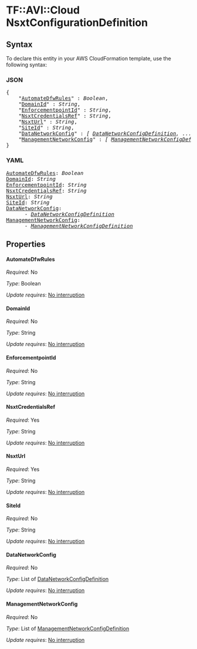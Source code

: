 # TF::AVI::Cloud NsxtConfigurationDefinition

## Syntax

To declare this entity in your AWS CloudFormation template, use the following syntax:

### JSON

<pre>
{
    "<a href="#automatedfwrules" title="AutomateDfwRules">AutomateDfwRules</a>" : <i>Boolean</i>,
    "<a href="#domainid" title="DomainId">DomainId</a>" : <i>String</i>,
    "<a href="#enforcementpointid" title="EnforcementpointId">EnforcementpointId</a>" : <i>String</i>,
    "<a href="#nsxtcredentialsref" title="NsxtCredentialsRef">NsxtCredentialsRef</a>" : <i>String</i>,
    "<a href="#nsxturl" title="NsxtUrl">NsxtUrl</a>" : <i>String</i>,
    "<a href="#siteid" title="SiteId">SiteId</a>" : <i>String</i>,
    "<a href="#datanetworkconfig" title="DataNetworkConfig">DataNetworkConfig</a>" : <i>[ <a href="datanetworkconfigdefinition.md">DataNetworkConfigDefinition</a>, ... ]</i>,
    "<a href="#managementnetworkconfig" title="ManagementNetworkConfig">ManagementNetworkConfig</a>" : <i>[ <a href="managementnetworkconfigdefinition.md">ManagementNetworkConfigDefinition</a>, ... ]</i>
}
</pre>

### YAML

<pre>
<a href="#automatedfwrules" title="AutomateDfwRules">AutomateDfwRules</a>: <i>Boolean</i>
<a href="#domainid" title="DomainId">DomainId</a>: <i>String</i>
<a href="#enforcementpointid" title="EnforcementpointId">EnforcementpointId</a>: <i>String</i>
<a href="#nsxtcredentialsref" title="NsxtCredentialsRef">NsxtCredentialsRef</a>: <i>String</i>
<a href="#nsxturl" title="NsxtUrl">NsxtUrl</a>: <i>String</i>
<a href="#siteid" title="SiteId">SiteId</a>: <i>String</i>
<a href="#datanetworkconfig" title="DataNetworkConfig">DataNetworkConfig</a>: <i>
      - <a href="datanetworkconfigdefinition.md">DataNetworkConfigDefinition</a></i>
<a href="#managementnetworkconfig" title="ManagementNetworkConfig">ManagementNetworkConfig</a>: <i>
      - <a href="managementnetworkconfigdefinition.md">ManagementNetworkConfigDefinition</a></i>
</pre>

## Properties

#### AutomateDfwRules

_Required_: No

_Type_: Boolean

_Update requires_: [No interruption](https://docs.aws.amazon.com/AWSCloudFormation/latest/UserGuide/using-cfn-updating-stacks-update-behaviors.html#update-no-interrupt)

#### DomainId

_Required_: No

_Type_: String

_Update requires_: [No interruption](https://docs.aws.amazon.com/AWSCloudFormation/latest/UserGuide/using-cfn-updating-stacks-update-behaviors.html#update-no-interrupt)

#### EnforcementpointId

_Required_: No

_Type_: String

_Update requires_: [No interruption](https://docs.aws.amazon.com/AWSCloudFormation/latest/UserGuide/using-cfn-updating-stacks-update-behaviors.html#update-no-interrupt)

#### NsxtCredentialsRef

_Required_: Yes

_Type_: String

_Update requires_: [No interruption](https://docs.aws.amazon.com/AWSCloudFormation/latest/UserGuide/using-cfn-updating-stacks-update-behaviors.html#update-no-interrupt)

#### NsxtUrl

_Required_: Yes

_Type_: String

_Update requires_: [No interruption](https://docs.aws.amazon.com/AWSCloudFormation/latest/UserGuide/using-cfn-updating-stacks-update-behaviors.html#update-no-interrupt)

#### SiteId

_Required_: No

_Type_: String

_Update requires_: [No interruption](https://docs.aws.amazon.com/AWSCloudFormation/latest/UserGuide/using-cfn-updating-stacks-update-behaviors.html#update-no-interrupt)

#### DataNetworkConfig

_Required_: No

_Type_: List of <a href="datanetworkconfigdefinition.md">DataNetworkConfigDefinition</a>

_Update requires_: [No interruption](https://docs.aws.amazon.com/AWSCloudFormation/latest/UserGuide/using-cfn-updating-stacks-update-behaviors.html#update-no-interrupt)

#### ManagementNetworkConfig

_Required_: No

_Type_: List of <a href="managementnetworkconfigdefinition.md">ManagementNetworkConfigDefinition</a>

_Update requires_: [No interruption](https://docs.aws.amazon.com/AWSCloudFormation/latest/UserGuide/using-cfn-updating-stacks-update-behaviors.html#update-no-interrupt)

